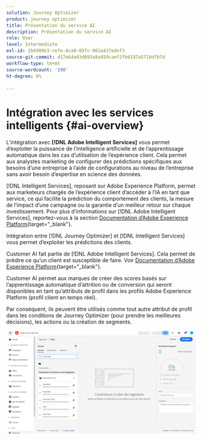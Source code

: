 ```yaml
---
solution: Journey Optimizer
product: journey optimizer
title: Présentation du service AI
description: Présentation du service AI
role: User
level: Intermediate
exl-id: 2b6989b3-cefe-4ca9-85fc-961a437edef3
source-git-commit: d17e64e03d093a8a459caef2fb0197a5710dfb7d
workflow-type: tm+mt
source-wordcount: '190'
ht-degree: 0%

---
```


# Intégration avec les services intelligents {#ai-overview}

L’intégration avec **[!DNL Adobe Intelligent Services]** vous permet d’exploiter la puissance de l’intelligence artificielle et de l’apprentissage automatique dans les cas d’utilisation de l’expérience client. Cela permet aux analystes marketing de configurer des prédictions spécifiques aux besoins d’une entreprise à l’aide de configurations au niveau de l’entreprise sans avoir besoin d’expertise en science des données.

[!DNL Intelligent Services], reposant sur Adobe Experience Platform, permet aux marketeurs chargés de l’expérience client d’accéder à l’IA en tant que service, ce qui facilite la prédiction du comportement des clients, la mesure de l’impact d’une campagne ou la garantie d’un meilleur retour sur chaque investissement. Pour plus d’informations sur [!DNL Adobe Intelligent Services], reportez-vous à la section [Documentation d’Adobe Experience Platform](https://experienceleague.adobe.com/docs/experience-platform/intelligent-services/home.html){target=&quot;_blank&quot;}.

Intégration entre [!DNL Journey Optimizer] et [!DNL Intelligent Services] vous permet d’exploiter les prédictions des clients.

Customer AI fait partie de [!DNL Adobe Intelligent Services]. Cela permet de prédire ce qu’un client est susceptible de faire. Voir [Documentation d’Adobe Experience Platform](https://experienceleague.adobe.com/docs/experience-platform/intelligent-services/customer-ai/overview.html){target=&quot;_blank&quot;}.

Customer AI permet aux marques de créer des scores basés sur l’apprentissage automatique d’attrition ou de conversion qui seront disponibles en tant qu’attributs de profil dans les profils Adobe Experience Platform (profil client en temps réel).

Par conséquent, ils peuvent être utilisés comme tout autre attribut de profil dans les conditions de Journey Optimizer (pour prendre les meilleures décisions), les actions ou la création de segments.

![](assets/customer-ai.png)

